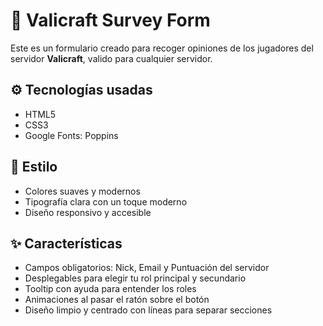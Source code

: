 # 📝 Valicraft Survey Form

Este es un formulario creado para recoger opiniones de los jugadores del servidor **Valicraft**, valido para cualquier servidor.


## ⚙️ Tecnologías usadas

- HTML5
- CSS3
- Google Fonts: Poppins

## 🎨 Estilo

- Colores suaves y modernos
- Tipografía clara con un toque moderno
- Diseño responsivo y accesible

## ✨ Características

- Campos obligatorios: Nick, Email y Puntuación del servidor
- Desplegables para elegir tu rol principal y secundario
- Tooltip con ayuda para entender los roles
- Animaciones al pasar el ratón sobre el botón
- Diseño limpio y centrado con líneas para separar secciones